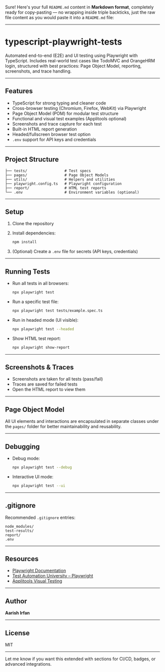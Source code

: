Sure! Here's your full `README.md` content in **Markdown format**, completely ready for copy-pasting — no wrapping inside triple backticks, just the raw file content as you would paste it into a `README.md` file:

---

# typescript-playwright-tests

Automated end-to-end (E2E) and UI testing using Playwright with TypeScript.
Includes real-world test cases like TodoMVC and OrangeHRM login, structured with best practices: Page Object Model, reporting, screenshots, and trace handling.

---

## Features

* TypeScript for strong typing and cleaner code
* Cross-browser testing (Chromium, Firefox, WebKit) via Playwright
* Page Object Model (POM) for modular test structure
* Functional and visual test examples (Applitools optional)
* Screenshots and trace capture for each test
* Built-in HTML report generation
* Headed/fullscreen browser test option
* `.env` support for API keys and credentials

---

## Project Structure

```
├── tests/                 # Test specs
├── pages/                 # Page Object Models
├── utils/                 # Helpers and utilities
├── playwright.config.ts   # Playwright configuration
├── report/                # HTML test reports
└── .env                   # Environment variables (optional)
```

---

## Setup

1. Clone the repository
2. Install dependencies:

   ```bash
   npm install
   ```
3. (Optional) Create a `.env` file for secrets (API keys, credentials)

---

## Running Tests

* Run all tests in all browsers:

  ```bash
  npx playwright test
  ```

* Run a specific test file:

  ```bash
  npx playwright test tests/example.spec.ts
  ```

* Run in headed mode (UI visible):

  ```bash
  npx playwright test --headed
  ```

* Show HTML test report:

  ```bash
  npx playwright show-report
  ```

---

## Screenshots & Traces

* Screenshots are taken for all tests (pass/fail)
* Traces are saved for failed tests
* Open the HTML report to view them

---

## Page Object Model

All UI elements and interactions are encapsulated in separate classes under the `pages/` folder for better maintainability and reusability.

---

## Debugging

* Debug mode:

  ```bash
  npx playwright test --debug
  ```

* Interactive UI mode:

  ```bash
  npx playwright test --ui
  ```

---

## .gitignore

Recommended `.gitignore` entries:

```
node_modules/
test-results/
report/
.env
```

---

## Resources

* [Playwright Documentation](https://playwright.dev/)
* [Test Automation University – Playwright](https://testautomationu.applitools.com/playwright-tutorial/)
* [Applitools Visual Testing](https://applitools.com/)

---

## Author

**Aarish Irfan**

---

## License

MIT

---

Let me know if you want this extended with sections for CI/CD, badges, or advanced integrations.
